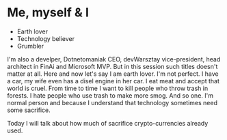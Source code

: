 # Me, myself & I

- Earth lover
- Technology believer
- Grumbler

<aside class="notes">
   I'm also a develper, Dotnetomaniak CEO, devWarsztay vice-president, head architect in FinAi and Microsoft MVP. But in this session such titles doesn't matter at all. Here and now let's say I am earth lover. I'm not perfect. I have a car, my wife even has a disel engine in her car. I eat meat and accept that world is cruel. From time to time I want to kill people who throw trash in forests. I hate people who use trash to make more smog. And so one. I'm normal person and because I understand that technology sometimes need some sacrifice. 

   Today I will talk about how much of sacrifice crypto-currencies already used.
</aside>